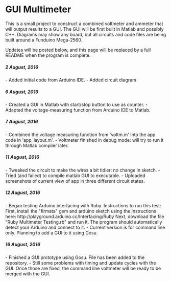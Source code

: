 # GUI Multimeter
This is a small project to construct a combined voltmeter and ammeter that will output results to a GUI. The GUI will be first built in Matlab and possibly C++. Diagrams may show any board, but all circuits and code files are being built around a Funduino Mega-2560.

Updates will be posted below, and this page will be replaced by a full README when the program is complete.

<h5> 2 August, 2016 </h2>
- Added initial code from Arduino IDE.
- Added circuit diagram

<h5> 6 August, 2016 </h2>
- Created a GUI in Matlab with start/stop button to use as counter.
- Adapted the voltage-measuring function from Arduino IDE to Matlab.

<h5> 7 August, 2016 </h5>
- Combined the voltage measuring function from 'voltm.m' into the app code in 'app_layout.m'.
- Voltmeter finished in debug mode: will try to run it through Matlab compiler later.

<h5> 11 August, 2016 </h6>
- Tweaked the circuit to make the wires a bit tidier: no change in sketch.
- Tried (and failed) to compile matlab GUI to executable.
- Uploaded screenshots of current view of app in three different circuit states.

<h5> 12 August, 2016 </h6>
- Began testing Arduino interfacing with Ruby. Instructions to run this test:
    First, install the "firmata" gem and arduino sketch using the instructions here: http://playground.arduino.cc/Interfacing/Ruby
    Next, download the file "Ruby Multimeter Testing.rb" and run it. The program should automatically detect your Arduino and connect to it.
- Current version is for command line only. Planning to add a GUI to it using Gosu.

<h5> 16 August, 2016 </h6>
- Finished a GUI prototype using Gosu. File has been added to the repository.
- Still some problems with timing and update cycles with the GUI. Once those are fixed, the command line voltmeter will be ready to be merged with the GUI.
